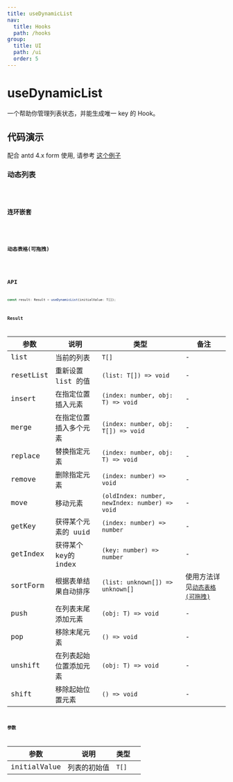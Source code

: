 ```yaml
---
title: useDynamicList
nav:
  title: Hooks
  path: /hooks
group:
  title: UI
  path: /ui
  order: 5
---
```


# useDynamicList

一个帮助你管理列表状态，并能生成唯一 key 的 Hook。

## 代码演示

配合 antd 4.x form 使用, 请参考 [这个例子](https://codesandbox.io/s/beautiful-sound-xpc2v?file=/App.tsx)

### 动态列表

<code src="./demo/demo1.tsx" />

### 连环嵌套

<code src="./demo/demo2.tsx" />

### 动态表格(可拖拽)

<code src="./demo/demo3.tsx" />

## API

```typescript
const result: Result = useDynamicList(initialValue: T[]);
```

### Result

| 参数      | 说明                   | 类型                                           | 备注                                              |
|-----------|------------------------|------------------------------------------------|---------------------------------------------------|
| list      | 当前的列表             | `T[]`                                          | -                                                 |
| resetList | 重新设置 list 的值     | `(list: T[]) => void`                          | -                                                 |
| insert    | 在指定位置插入元素     | `(index: number, obj: T) => void`              | -                                                 |
| merge     | 在指定位置插入多个元素 | `(index: number, obj: T[]) => void`              | -                                                 |
| replace   | 替换指定元素           | `(index: number, obj: T) => void`              | -                                                 |
| remove    | 删除指定元素           | `(index: number) => void`                      | -                                                 |
| move      | 移动元素               | `(oldIndex: number, newIndex: number) => void` | -                                                 |
| getKey    | 获得某个元素的 uuid    | `(index: number) => number`                    | -                                                 |
| getIndex  | 获得某个key的 index    | `(key: number) => number`                      | -                                                 |
| sortForm  | 根据表单结果自动排序   | `(list: unknown[]) => unknown[]`               | 使用方法详见[`动态表格(可拖拽)`](#动态表格可拖拽) |
| push      | 在列表末尾添加元素     | `(obj: T) => void`                             | -                                                 |
| pop       | 移除末尾元素           | `() => void`                                   | -                                                 |
| unshift   | 在列表起始位置添加元素 | `(obj: T) => void`                             | -                                                 |
| shift     | 移除起始位置元素       | `() => void`                                   | -                                                 |

### 参数

| 参数         | 说明         | 类型 |  |
|--------------|--------------|------|--|
| initialValue | 列表的初始值 | `T[]`  |  |
